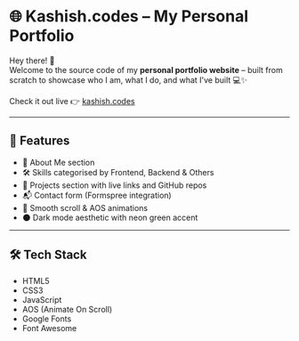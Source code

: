 # 🌐 Kashish.codes – My Personal Portfolio

Hey there! 👋  
Welcome to the source code of my **personal portfolio website** – built from scratch to showcase who I am, what I do, and what I've built 💻✨

Check it out live 👉 [kashish.codes](https://kashish2410.github.io/kashish.codes/)

---

## 💫 Features

- 🧠 About Me section
- 🛠️ Skills categorised by Frontend, Backend & Others
- 💼 Projects section with live links and GitHub repos
- 📬 Contact form (Formspree integration)
- 💅 Smooth scroll & AOS animations
- 🌑 Dark mode aesthetic with neon green accent

---

## 🛠️ Tech Stack

- HTML5
- CSS3
- JavaScript
- AOS (Animate On Scroll)
- Google Fonts
- Font Awesome




